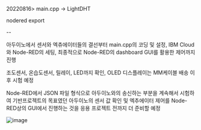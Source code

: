 20220816>
main.cpp -> LightDHT

nodered export

--

아두이노에서 센서와 엑츄에이터들의 결선부터 main.cpp의 코딩 및 설정, IBM Cloud와 Node-RED의 세팅, 최종적으로 Node-RED의 dashboard GUI를 활용한 제어까지 진행

조도센서, 온습도센서, 릴레이, LED까지 확인, OLED 디스플레이는 MM케이블 배송 이후 시험 예정

Node-RED에서 JSON 파일 형식으로 아두이노와의 송신하는 부분을 계속해서 시험하여 기반프로젝트의 목표였던 아두이노의 센서 값 확인 및 엑추에이터 제어를 Node-RED상의 GUI에서 진행하는 것을 응용 프로젝트 전까지 더 준비할 예정

![image](https://user-images.githubusercontent.com/101468332/178643803-19056fa1-87ed-4fbe-b8ae-b8117a494b4d.png)

